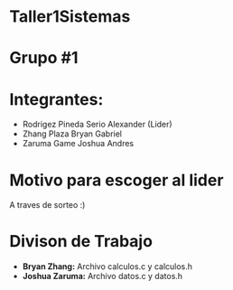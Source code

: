 # Taller1Sistemas
# Grupo #1 
# Integrantes:
- Rodrigez Pineda Serio Alexander (Lider)
- Zhang Plaza Bryan Gabriel
- Zaruma Game Joshua Andres


# Motivo para escoger al lider
A traves de sorteo :)

# Divison de Trabajo
- **Bryan Zhang:** Archivo calculos.c y calculos.h
- **Joshua Zaruma:** Archivo datos.c y datos.h


